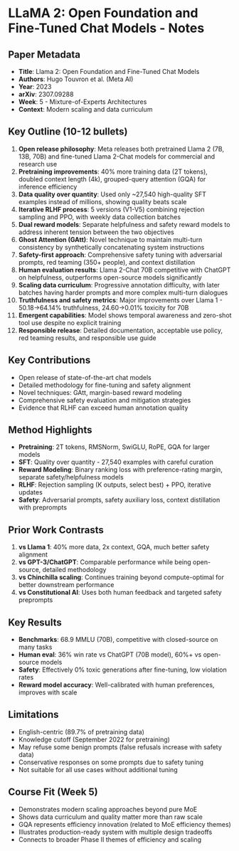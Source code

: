 # LLaMA 2: Open Foundation and Fine-Tuned Chat Models - Notes

## Paper Metadata
- **Title**: Llama 2: Open Foundation and Fine-Tuned Chat Models
- **Authors**: Hugo Touvron et al. (Meta AI)
- **Year**: 2023
- **arXiv**: 2307.09288
- **Week**: 5 - Mixture-of-Experts Architectures
- **Context**: Modern scaling and data curriculum

## Key Outline (10-12 bullets)

1. **Open release philosophy**: Meta releases both pretrained Llama 2 (7B, 13B, 70B) and fine-tuned Llama 2-Chat models for commercial and research use
2. **Pretraining improvements**: 40% more training data (2T tokens), doubled context length (4k), grouped-query attention (GQA) for inference efficiency
3. **Data quality over quantity**: Used only ~27,540 high-quality SFT examples instead of millions, showing quality beats scale
4. **Iterative RLHF process**: 5 versions (V1-V5) combining rejection sampling and PPO, with weekly data collection batches
5. **Dual reward models**: Separate helpfulness and safety reward models to address inherent tension between the two objectives
6. **Ghost Attention (GAtt)**: Novel technique to maintain multi-turn consistency by synthetically concatenating system instructions
7. **Safety-first approach**: Comprehensive safety tuning with adversarial prompts, red teaming (350+ people), and context distillation
8. **Human evaluation results**: Llama 2-Chat 70B competitive with ChatGPT on helpfulness, outperforms open-source models significantly
9. **Scaling data curriculum**: Progressive annotation difficulty, with later batches having harder prompts and more complex multi-turn dialogues
10. **Truthfulness and safety metrics**: Major improvements over Llama 1 - 50.18→64.14% truthfulness, 24.60→0.01% toxicity for 70B
11. **Emergent capabilities**: Model shows temporal awareness and zero-shot tool use despite no explicit training
12. **Responsible release**: Detailed documentation, acceptable use policy, red teaming results, and responsible use guide

## Key Contributions
- Open release of state-of-the-art chat models
- Detailed methodology for fine-tuning and safety alignment
- Novel techniques: GAtt, margin-based reward modeling
- Comprehensive safety evaluation and mitigation strategies
- Evidence that RLHF can exceed human annotation quality

## Method Highlights
- **Pretraining**: 2T tokens, RMSNorm, SwiGLU, RoPE, GQA for larger models
- **SFT**: Quality over quantity - 27,540 examples with careful curation
- **Reward Modeling**: Binary ranking loss with preference-rating margin, separate safety/helpfulness models
- **RLHF**: Rejection sampling (K outputs, select best) + PPO, iterative updates
- **Safety**: Adversarial prompts, safety auxiliary loss, context distillation with preprompts

## Prior Work Contrasts
1. **vs Llama 1**: 40% more data, 2x context, GQA, much better safety alignment
2. **vs GPT-3/ChatGPT**: Comparable performance while being open-source, detailed methodology
3. **vs Chinchilla scaling**: Continues training beyond compute-optimal for better downstream performance
4. **vs Constitutional AI**: Uses both human feedback and targeted safety preprompts

## Key Results
- **Benchmarks**: 68.9 MMLU (70B), competitive with closed-source on many tasks
- **Human eval**: 36% win rate vs ChatGPT (70B model), 60%+ vs open-source models
- **Safety**: Effectively 0% toxic generations after fine-tuning, low violation rates
- **Reward model accuracy**: Well-calibrated with human preferences, improves with scale

## Limitations
- English-centric (89.7% of pretraining data)
- Knowledge cutoff (September 2022 for pretraining)
- May refuse some benign prompts (false refusals increase with safety data)
- Conservative responses on some prompts due to safety tuning
- Not suitable for all use cases without additional tuning

## Course Fit (Week 5)
- Demonstrates modern scaling approaches beyond pure MoE
- Shows data curriculum and quality matter more than raw scale
- GQA represents efficiency innovation (related to MoE efficiency themes)
- Illustrates production-ready system with multiple design tradeoffs
- Connects to broader Phase II themes of efficiency and scaling
